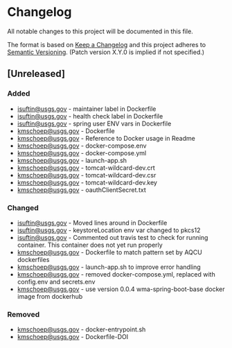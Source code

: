 # Changelog
All notable changes to this project will be documented in this file.

The format is based on [Keep a Changelog](http://keepachangelog.com/en/1.0.0/)
and this project adheres to [Semantic Versioning](http://semver.org/spec/v2.0.0.html). (Patch version X.Y.0 is implied if not specified.)

## [Unreleased]
### Added
- isuftin@usgs.gov - maintainer label in Dockerfile
- isuftin@usgs.gov - health check label in Dockerfile
- isuftin@usgs.gov - spring user ENV vars in Dockerfile
- kmschoep@usgs.gov - Dockerfile
- kmschoep@usgs.gov - Reference to Docker usage in Readme
- kmschoep@usgs.gov - docker-compose.env
- kmschoep@usgs.gov - docker-compose.yml
- kmschoep@usgs.gov - launch-app.sh
- kmschoep@usgs.gov - tomcat-wildcard-dev.crt
- kmschoep@usgs.gov - tomcat-wildcard-dev.csr
- kmschoep@usgs.gov - tomcat-wildcard-dev.key
- kmschoep@usgs.gov - oauthClientSecret.txt

### Changed
- isuftin@usgs.gov - Moved lines around in Dockerfile
- isuftin@usgs.gov - keystoreLocation env var changed to pkcs12
- isuftin@usgs.gov - Commented out travis test to check for running container.
  This container does not yet run properly
- kmschoep@usgs.gov - Dockerfile to match pattern set by AQCU dockerfiles
- kmschoep@usgs.gov - launch-app.sh to improve error handling
- kmschoep@usgs.gov - removed docker-compose.yml, replaced with config.env and secrets.env
- kmschoep@usgs.gov - use version 0.0.4 wma-spring-boot-base docker image from dockerhub

### Removed
- kmschoep@usgs.gov - docker-entrypoint.sh
- kmschoep@usgs.gov - Dockerfile-DOI
